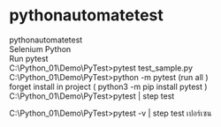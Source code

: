 # pythonautomatetest
pythonautomatetest <br>
Selenium Python <br>
Run pytest <br>
C:\Python_01\Demo\PyTest>pytest test_sample.py <br> 
C:\Python_01\Demo\PyTest>python -m pytest (run all )  <br>
forget install in project ( python3 -m pip install pytest ) <br>
C:\Python_01\Demo\PyTest>pytest | step test <br>
 
C:\Python_01\Demo\PyTest>pytest -v  | step test เปอร์เซน <br>


